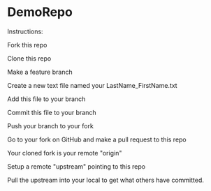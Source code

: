 # DemoRepo

Instructions:

Fork this repo

Clone this repo

Make a feature branch

Create a new text file named your LastName_FirstName.txt

Add this file to your branch

Commit this file to your branch

Push your branch to your fork

Go to your fork on GitHub and make a pull request to this repo

Your cloned fork is your remote "origin"

Setup a remote "upstream" pointing to this repo

Pull the upstream into your local to get what others have committed.


